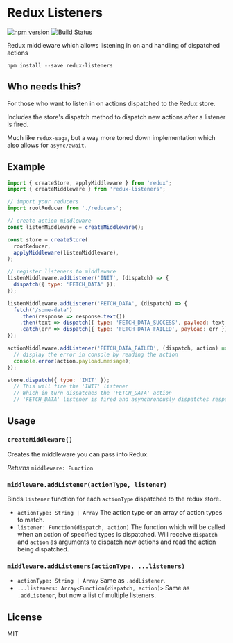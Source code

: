 # Redux Listeners

[![npm version](https://img.shields.io/npm/v/redux-listeners.svg)](https://www.npmjs.com/package/redux-listeners)
[![Build Status](https://travis-ci.org/Gaya/redux-listeners.svg?branch=master)](https://travis-ci.org/Gaya/redux-listeners)

Redux middleware which allows listening in on and handling of dispatched actions

```
npm install --save redux-listeners
```

## Who needs this?

For those who want to listen in on actions dispatched to the Redux store.

Includes the store's dispatch method to dispatch new actions after a listener is fired.

Much like `redux-saga`, but a way more toned down implementation which also allows for `async/await`.

## Example

```js
import { createStore, applyMiddleware } from 'redux';
import { createMiddleware } from 'redux-listeners';

// import your reducers
import rootReducer from './reducers'; 

// create action middleware
const listenMiddleware = createMiddleware();

const store = createStore(
  rootReducer,
  applyMiddleware(listenMiddleware),
);

// register listeners to middleware
listenMiddleware.addListener('INIT', (dispatch) => {
  dispatch({ type: 'FETCH_DATA' });
});

listenMiddleware.addListener('FETCH_DATA', (dispatch) => {
  fetch('/some-data')
    .then(response => response.text())
    .then(text => dispatch({ type: 'FETCH_DATA_SUCCESS', payload: text }))
    .catch(err => dispatch({ type: 'FETCH_DATA_FAILED', payload: err }));
});

actionMiddleware.addListener('FETCH_DATA_FAILED', (dispatch, action) => {
  // display the error in console by reading the action
  console.error(action.payload.message);
});

store.dispatch({ type: 'INIT' });
  // This will fire the 'INIT' listener
  // Which in turn dispatches the 'FETCH_DATA' action
  // 'FETCH_DATA' listener is fired and asynchronously dispatches response actions
```

## Usage

### `createMiddleware()`
Creates the middleware you can pass into Redux.

*Returns* `middleware: Function`

### `middleware.addListener(actionType, listener)`
Binds `listener` function for each `actionType` dispatched to the redux store.

- `actionType: String | Array` The action type or an array of action types to match.
- `listener: Function(dispatch, action)` The function which will be called when an action of specified types is dispatched. Will receive `dispatch` and `action` as arguments to dispatch new actions and read the action being dispatched.

### `middleware.addListeners(actionType, ...listeners)`

- `actionType: String | Array` Same as `.addListener`.
- `...listeners: Array<Function(dispatch, action)>` Same as `.addListener`, but now a list of multiple listeners.

## License
MIT
